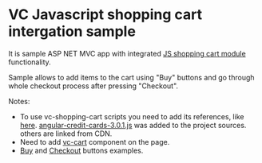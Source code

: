 # VC Javascript shopping cart intergation sample
It is sample ASP NET MVC app with integrated [JS shopping cart module](https://github.com/VirtoCommerce/vc-module-javascript-shoppingcart) functionality.

Sample allows to add items to the cart using "Buy" buttons and go through whole checkout process after pressing "Checkout".

Notes:
- To use vc-shopping-cart scripts you need to add its references, like [here](https://github.com/VirtoCommerce/vc-samples/blob/js-shopping-cart-integration-sample/JsShoppngCartIntergationSample/VirtoCommerce.JavaScriptShoppingCart.IntegrationSample/Views/Shared/_Layout.cshtml#L10-L21). [angular-credit-cards-3.0.1.js](https://github.com/VirtoCommerce/vc-samples/blob/js-shopping-cart-integration-sample/JsShoppngCartIntergationSample/VirtoCommerce.JavaScriptShoppingCart.IntegrationSample/Views/Shared/_Layout.cshtml#L18) was added to the project sources. others are linked from CDN.
- Need to add [vc-cart](https://github.com/VirtoCommerce/vc-samples/blob/js-shopping-cart-integration-sample/JsShoppngCartIntergationSample/VirtoCommerce.JavaScriptShoppingCart.IntegrationSample/Views/Shared/_Layout.cshtml#L24) component on the page.
- [Buy](https://github.com/VirtoCommerce/vc-samples/blob/js-shopping-cart-integration-sample/JsShoppngCartIntergationSample/VirtoCommerce.JavaScriptShoppingCart.IntegrationSample/Views/Home/Index.cshtml#L13) and [Checkout](https://github.com/VirtoCommerce/vc-samples/blob/js-shopping-cart-integration-sample/JsShoppngCartIntergationSample/VirtoCommerce.JavaScriptShoppingCart.IntegrationSample/Views/Home/Index.cshtml#L18) buttons examples.